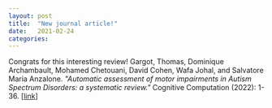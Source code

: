 ```yaml
---
layout: post
title:  "New journal article!"
date:   2021-02-24
categories: 
---
```

Congrats for this interesting review!
Gargot, Thomas, Dominique Archambault, Mohamed Chetouani, David Cohen, Wafa Johal, and Salvatore Maria Anzalone.
*"Automatic assessment of motor impairments in Autism Spectrum Disorders: a systematic review."*
Cognitive Computation (2022): 1-36. [[link](https://doi.org/10.1007/s12559-021-09940-8)]
